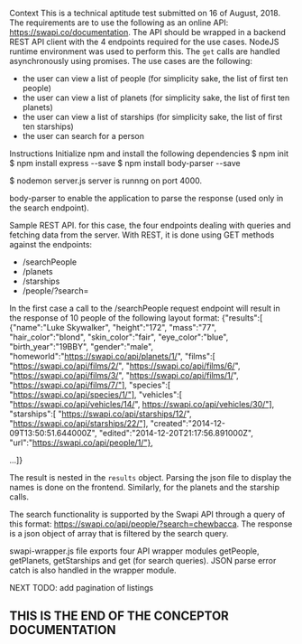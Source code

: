 Context
This is a technical aptitude test submitted on 16 of August, 2018. The requirements are to use the following as an online API: https://swapi.co/documentation. The API should be wrapped in a backend REST API client with the 4 endpoints required for the use cases. NodeJS runtime environment was used to perform this. The `get` calls are handled asynchronously using promises. The use cases are the following:
- the user can view a list of people (for simplicity sake, the list of first ten people)
- the user can view a list of planets (for simplicity sake, the list of first ten planets)
- the user can view a list of starships (for simplicity sake, the list of first ten starships)
- the user can search for a person 

Instructions
Initialize npm and install the following dependencies
$ npm init
$ npm install express --save
$ npm install body-parser --save

$ nodemon server.js
server is runnng on port 4000.

body-parser to enable the application to parse the response (used only in the search endpoint).

Sample REST API.
for this case, the four endpoints dealing with queries and fetching data from the server.
With REST, it is done using GET methods against the endpoints:
- /searchPeople
- /planets
- /starships
- /people/?search=

In the first case a call to the /searchPeople request endpoint will result in the response of 10 people of the following layout format:
{"results":[
    {"name":"Luke Skywalker",
    "height":"172",
    "mass":"77",
    "hair_color":"blond",
    "skin_color":"fair",
    "eye_color":"blue",
    "birth_year":"19BBY",
    "gender":"male",
    "homeworld":"https://swapi.co/api/planets/1/",
    "films":[
        "https://swapi.co/api/films/2/",
        "https://swapi.co/api/films/6/",
        "https://swapi.co/api/films/3/",
        "https://swapi.co/api/films/1/",
        "https://swapi.co/api/films/7/"],
    "species":[
        "https://swapi.co/api/species/1/"],
    "vehicles":[
        "https://swapi.co/api/vehicles/14/",
        https://swapi.co/api/vehicles/30/"],
    "starships":[
        "https://swapi.co/api/starships/12/",
        "https://swapi.co/api/starships/22/"],
    "created":"2014-12-09T13:50:51.644000Z",
    "edited":"2014-12-20T21:17:56.891000Z",
    "url":"https://swapi.co/api/people/1/"},

...]}

The result is nested in the `results` object. Parsing the json file to display the names is done on the frontend.
Similarly, for the planets and the starship calls. 

The search functionality is supported by the Swapi API through a query of this format:
https://swapi.co/api/people/?search=chewbacca. The response is a json object of array that is filtered by the search query.

swapi-wrapper.js file exports four API wrapper modules getPeople, getPlanets, getStarships and get (for search queries). JSON parse error catch is also handled in the wrapper module.

NEXT TODO: add pagination of listings

THIS IS THE END OF THE CONCEPTOR DOCUMENTATION
---------------------------------------------------------------